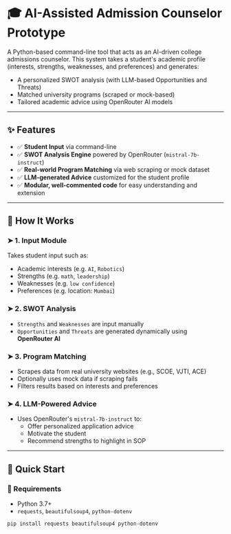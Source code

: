 # 🎓 AI-Assisted Admission Counselor Prototype

A Python-based command-line tool that acts as an AI-driven college admissions counselor. This system takes a student's academic profile (interests, strengths, weaknesses, and preferences) and generates:

- A personalized SWOT analysis (with LLM-based Opportunities and Threats)
- Matched university programs (scraped or mock-based)
- Tailored academic advice using OpenRouter AI models

---

## ✨ Features

- ✅ **Student Input** via command-line
- ✅ **SWOT Analysis Engine** powered by OpenRouter (`mistral-7b-instruct`)
- ✅ **Real-world Program Matching** via web scraping or mock dataset
- ✅ **LLM-generated Advice** customized for the student profile
- ✅ **Modular, well-commented code** for easy understanding and extension

---

## 🧠 How It Works

### ➤ 1. Input Module

Takes student input such as:
- Academic interests (e.g. `AI`, `Robotics`)
- Strengths (e.g. `math`, `leadership`)
- Weaknesses (e.g. `low confidence`)
- Preferences (e.g. location: `Mumbai`)

### ➤ 2. SWOT Analysis

- `Strengths` and `Weaknesses` are input manually
- `Opportunities` and `Threats` are generated dynamically using **OpenRouter AI**

### ➤ 3. Program Matching

- Scrapes data from real university websites (e.g., SCOE, VJTI, ACE)
- Optionally uses mock data if scraping fails
- Filters results based on interests and preferences

### ➤ 4. LLM-Powered Advice

- Uses OpenRouter's `mistral-7b-instruct` to:
  - Offer personalized application advice
  - Motivate the student
  - Recommend strengths to highlight in SOP

---

## 🚀 Quick Start

### 🔧 Requirements

- Python 3.7+
- `requests`, `beautifulsoup4`, `python-dotenv`

```bash
pip install requests beautifulsoup4 python-dotenv
